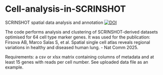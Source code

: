 # Cell-analysis-in-SCRINSHOT
SCRINSHOT spatial data analysis and annotation
[![DOI](https://zenodo.org/badge/DOI/10.5281/zenodo.17167876.svg)](https://doi.org/10.5281/zenodo.17167876)

The code performs analysis and clustering of SCRINSHOT-derived datasets optimised for 64 cell type marker genes. It was used for the publication:
Firsova AB, Marco Salas S, et al. Spatial single cell atlas reveals regional variations in healthy and diseased human lung. - Nat Comm 2025. 

Requirements: a csv or xlsx matrix containing columns of metadata and at least 15 genes with reads per cell number. See uploaded data file as an example.

